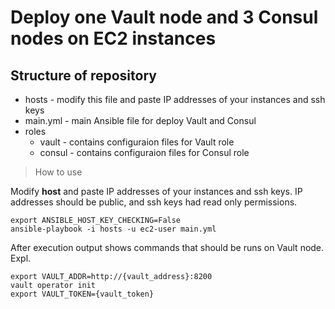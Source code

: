 # Deploy one Vault node and 3 Consul nodes on EC2 instances
## Structure of repository
- hosts - modify this file and paste IP addresses of your instances and ssh keys
- main.yml - main Ansible file for deploy Vault and Consul
- roles
  - vault - contains configuraion files for Vault role
  - consul - contains configuraion files for Consul role

> How to use

Modify **host** and paste IP addresses of your instances and ssh keys.
IP addresses should be public, and ssh keys had read only permissions.
```shell
export ANSIBLE_HOST_KEY_CHECKING=False
ansible-playbook -i hosts -u ec2-user main.yml
```

After execution output shows commands that should be runs on Vault node.
Expl.
```shell
export VAULT_ADDR=http://{vault_address}:8200
vault operator init
export VAULT_TOKEN={vault_token}
```

